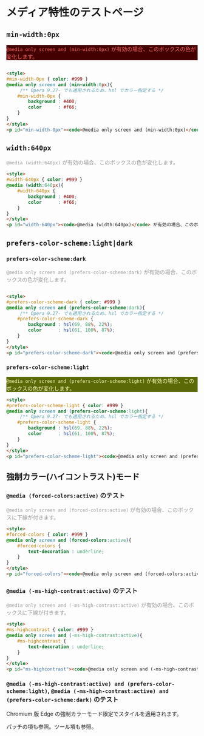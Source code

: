 <script type="application/json" for="page-meta-data">
  {
      "description" : "メディア特性のテストページ",
      "mainJavascriptFilename" : "debug.js"
  }
</script>

<p id="logger"></p>

# メディア特性のテストページ

## `min-width:0px`

<style>
#min-width-0px { color: #999 }
@media only screen and (min-width:0px){
     /** Opera 9.27- でも適用されるため、hsl でカラー指定する */
    #min-width-0px {
        background : #400;
        color      : #f66;
    }
}
</style>
<p id="min-width-0px"><code>@media only screen and (min-width:0px)</code> が有効の場合、このボックスの色が変化します。</p>

~~~html

<style>
#min-width-0px { color: #999 }
@media only screen and (min-width:0px){
     /** Opera 9.27- でも適用されるため、hsl でカラー指定する */
    #min-width-0px {
        background : #400;
        color      : #f66;
    }
}
</style>
<p id="min-width-0px"><code>@media only screen and (min-width:0px)</code> が有効の場合、このボックスの色が変化します。</p>
~~~

## `width:640px`

<style>
#width-640px { color: #999 }
@media (width:640px){
    #width-640px {
        background : #400;
        color      : #f66;
    }
}
</style>
<p id="width-640px"><code>@media (width:640px)</code> が有効の場合、このボックスの色が変化します。</p>

~~~html
<style>
#width-640px { color: #999 }
@media (width:640px){
    #width-640px {
        background : #400;
        color      : #f66;
    }
}
</style>
<p id="width-640px"><code>@media (width:640px)</code> が有効の場合、このボックスの色が変化します。</p>
~~~
<script>window.onresize=function(){document.getElementById('current-window-width').innerHTML = 'width = ' + document.body.offsetWidth}</script>

<p id="current-window-width"></p>

## `prefers-color-scheme:light|dark`

### `prefers-color-scheme:dark`

<style>
#prefers-color-scheme-dark { color: #999 }
@media only screen and (prefers-color-scheme:dark){
     /** Opera 9.27- でも適用されるため、hsl でカラー指定する */
    #prefers-color-scheme-dark {
        background : hsl(69, 88%, 22%);
        color      : hsl(61, 100%, 87%);
    }
}
</style>
<p id="prefers-color-scheme-dark"><code>@media only screen and (prefers-color-scheme:dark)</code> が有効の場合、このボックスの色が変化します。</p>

~~~html

<style>
#prefers-color-scheme-dark { color: #999 }
@media only screen and (prefers-color-scheme:dark){
     /** Opera 9.27- でも適用されるため、hsl でカラー指定する */
    #prefers-color-scheme-dark {
        background : hsl(69, 88%, 22%);
        color      : hsl(61, 100%, 87%);
    }
}
</style>
<p id="prefers-color-scheme-dark"><code>@media only screen and (prefers-color-scheme:dark)</code> が有効の場合、このボックスの色が変化します。</p>
~~~

### `prefers-color-scheme:light`

<style>
#prefers-color-scheme-light { color: #999 }
@media only screen and (prefers-color-scheme:light){
     /** Opera 9.27- でも適用されるため、hsl でカラー指定する */
    #prefers-color-scheme-light {
        background : hsl(69, 88%, 22%);
        color      : hsl(61, 100%, 87%);
    }
}
</style>
<p id="prefers-color-scheme-light"><code>@media only screen and (prefers-color-scheme:light)</code> が有効の場合、このボックスの色が変化します。</p>

~~~html
<style>
#prefers-color-scheme-light { color: #999 }
@media only screen and (prefers-color-scheme:light){
     /** Opera 9.27- でも適用されるため、hsl でカラー指定する */
    #prefers-color-scheme-light {
        background : hsl(69, 88%, 22%);
        color      : hsl(61, 100%, 87%);
    }
}
</style>
<p id="prefers-color-scheme-light"><code>@media only screen and (prefers-color-scheme:light)</code> が有効の場合、このボックスの色が変化します。</p>
~~~

## 強制カラー(ハイコントラスト)モード

### `@media (forced-colors:active)` のテスト

<style>
#forced-colors { color: #999 }
@media only screen and (forced-colors:active){
    #forced-colors {
        text-decoration : underline;
    }
}
</style>
<p id="forced-colors"><code>@media only screen and (forced-colors:active)</code> が有効の場合、このボックスに下線が付きます。</p>

~~~html
<style>
#forced-colors { color: #999 }
@media only screen and (forced-colors:active){
    #forced-colors {
        text-decoration : underline;
    }
}
</style>
<p id="forced-colors"><code>@media only screen and (forced-colors:active)</code> が有効の場合、このボックスに下線が付きます。</p>
~~~

### `@media (-ms-high-contrast:active)` のテスト

<style>
#ms-highcontrast { color: #999 }
@media only screen and (-ms-high-contrast:active){
    #ms-highcontrast {
        text-decoration : underline;
    }
}
</style>
<p id="ms-highcontrast"><code>@media only screen and (-ms-high-contrast:active)</code> が有効の場合、このボックスに下線が付きます。</p>

~~~html
<style>
#ms-highcontrast { color: #999 }
@media only screen and (-ms-high-contrast:active){
    #ms-highcontrast {
        text-decoration : underline;
    }
}
</style>
<p id="ms-highcontrast"><code>@media only screen and (-ms-high-contrast:active)</code> が有効の場合、このボックスに下線が付きます。</p>
~~~

### `@media (-ms-high-contrast:active) and (prefers-color-scheme:light)`, `@media (-ms-high-contrast:active) and (prefers-color-scheme:dark)` のテスト

Chromium 版 Edge の強制カラーモード限定でスタイルを適用されます。


パッチの項も参照。ツール項も参照。